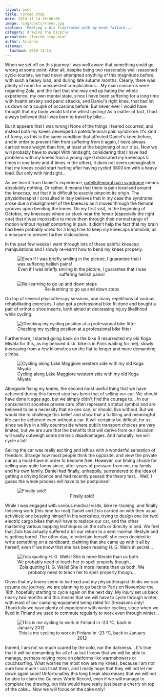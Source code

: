 ```yaml
---
layout: post
title: Forced stop
date: 2019-11-14 20:00:00
image: /img/posts/knees.jpg
caption: 'Feeling a bit frustrated with my knee failure...'
category: drawing the bicycle
permalink: /forced stop.html
author: Arianna
sitemap:
  lastmod: 2019-11-14
---
```


When we set off on this journey I was well aware that something could go wrong at some point. After all, despite being two reasonably well-seasoned cycle-tourists, we had never attempted anything of this magnitude before, with such a heavy load, and during late autumn months. Clearly, there was plenty of room for unexpected complications... My main concerns were regarding Zola, and the fact that she may end up hating the whole experience, my own mental state, since I have been suffering for a long time with health anxiety and panic attacks, and Daniel's right knee, that had let us down on a couple of occasions before. But never ever I would have thought that my body would fail me whilst cycling! As a matter of fact, I had always believed that I was born to travel by bike...  

But it appears that I was wrong! None of the things I feared occurred, and instead both my knees developed a patellofemoral pain syndrome. It's kind of funny, as this is the same condition that affected Daniel's knee before, and in order to prevent him from suffering from it again, I have always carried more weight than him, at least at the beginning of our trips. Now we will probably have to swap! With hindsight, considering that I have had problems with my knees from a young age (I dislocated my kneecaps 5 times in one knee and 4 times in the other), it does not seem unimaginable that my knees could start hurting after having cycled 3800 km with a heavy load. But only with hindsight... 

As we learnt from Daniel's experience, <a class="special" href="https://en.wikipedia.org/wiki/Patellofemoral_pain_syndrome">patellofemoral pain syndrome</a> means absolutely nothing. Or rather, it means that there is pain localised around the kneecap, but that it is difficult to exactly pinpoint its origin. The physiotherapist I consulted in Italy believes that in my case the syndrome arose due a misalignment of the kneecap as it moves through the femoral grooves upon bending the knees. On my first visit, in the beginning of October, my kneecaps where so stuck near the femur (especially the right one) that it was impossible to move them through their normal range of motion without myself contorting in pain. It didn't help the fact that my brain had been probably wired for a long time to keep my kneecaps immobile, as a measure to prevent further dislocations.  

In the past few weeks I went through lots of these painful kneecap manipulations and I slowly re-learnt how to bend my knees properly. 

<div id="vertical_image">
<figure>
<img class="img-responsive center-block" src=" /img/posts/fisio.jpg" alt="Even if I was briefly smiling in the picture, I guarantee that I was suffering hellish pains!">
<figcaption style="text-align: center;">Even if I was briefly smiling in the picture, I guarantee that I was suffering hellish pains!</figcaption>
</figure><p></p>
</div>

<div id="vertical_image">
<figure>
<img class="img-responsive center-block" src=" /img/posts/fisio2.jpg" alt="Re-learning to go up and down steps">
<figcaption style="text-align: center;">Re-learning to go up and down steps</figcaption>
</figure><p></p>
</div>

On top of several physiotherapy sessions, and many repetitions of various rehabilitating exercises, I also got a professional bike fit done and bought a pair of orthotic shoe inserts, both aimed at decreasing injury likelihood while cycling.  

<figure>
<img class="img-responsive center-block" src=" /img/posts/bike-fit.jpg" alt="Checking my cycling position at a professional bike fitter">
<figcaption>Checking my cycling position at a professional bike fitter</figcaption>
</figure><p></p>

Furthermore, I started going back on the bike (I resurrected my old Koga Miyata for this, as my beloved d.r.k. bike is in Paris waiting for me), slowly increasing from a few kilometres on the flat to longer and more demanding climbs.   

<figure>
<img class="img-responsive center-block" src=" /img/posts/lago-maggiore.jpg" alt="Cycling along Lake Maggiore western side with my old Koga Miyata">
<figcaption>Cycling along Lake Maggiore western side with my old Koga Miyata</figcaption>
</figure><p></p>

Alongside fixing my knees, the second most useful thing that we have achieved during this forced stop has been that of selling our car. We should have done it ages ago, but we simply didn't find the courage to... In our consumerist societies private cars often represent a status symbol and are believed to be a necessity that no one can, or should, live without. But we would like to challenge this belief and show that a fulfilling and meaningful life can be achieved even without a car. It will certainly be difficult for us, since we live in a hilly countryside where public transport choices are very limited, but we are sure that the benefits that will derive from our decision will vastly outweigh some intrinsic disadvantages. And naturally, we will cycle a lot!

Selling the car was really exciting and left us with a wonderful sensation of freedom. Strange how most people think the opposite, and view the private car as a must-have in order to become free. However, our timing choice for selling was quite funny since, after years of pressure from me, my family and his own family, Daniel had finally, unhappily, surrendered to the idea of getting a driving licence and had recently passed the theory test... Well, I guess the whole process will have to be postponed!

<div id="vertical_image">
<figure>
<img class="img-responsive center-block" src=" /img/posts/car.jpg" alt="Finally sold!">
<figcaption style="text-align: center;">Finally sold!</figcaption>
</figure><p></p>
</div>

While I was engaged with various medical visits, bike re-training, and finally finishing work (this time for real) Daniel and Zola carried on with their usual activities: one busying himself in his workshop, trying to design one (or two) electric cargo bikes that will have to replace our car, and the other mastering various napping techniques on the sofa or directly in bed. We feel that Zola has actually suffered a bit our return to a semi-normal lifestyle and is getting bored. The other day, to entertain herself, she even decided to write something on a cardboard, claiming that she came up with it all by herself, even if we know that she has been reading H. G. Wells in secret...    

<div id="vertical_image">
<figure>
<img class="img-responsive center-block" src=" /img/posts/zola-sign.jpg" alt="Zola quoting H. G. Wells! She is more literate than us both. We probably need to teach her to spell properly though...">
<figcaption style="text-align: center;">Zola quoting H. G. Wells! She is more literate than us both. We probably need to teach her to spell properly though...</figcaption>
</figure><p></p>
</div>

Given that my knees seem to be fixed and my physiotherapist thinks we can resume our journey, we are planning to go back to Paris on November the 18th, hopefully starting to cycle again on the next day. My injury set us back nearly two months and this means that we will have to cycle through winter, with most of our camping equipment being rated for 3-seasons only! Thankfully we have plenty of experience with winter cycling, since when we lived in Finland we used to commute regularly to work even through winter...

<div id="vertical_image">
<figure>
<img class="img-responsive center-block" src=" /img/posts/finland.jpg" alt="This is me cycling to work in Finland in -23 °C, back in January 2012">
<figcaption style="text-align: center;">This is me cycling to work in Finland in -23 °C, back in January 2012</figcaption>
</figure><p></p>
</div>

Indeed, I am not so much scared by the cold, nor the darkness... It's true that it will be demanding for all of us but I know that we will be able to manage, perhaps relying more on platforms like warmshowers or couchsurfing. What worries me most now are my knees, because I am not sure how much I can trust them, and I really hope that they will not let me down again soon! Unfortunatley this long break also means that we will not be able to claim the Guinnes World Record, even if we will manage to complete the drawing, but this would have really just been a cherry on top of the cake... Now we will focus on the cake only!      



